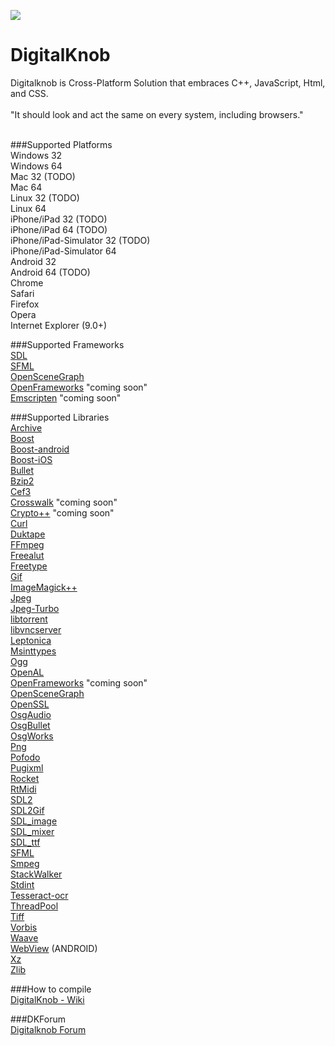 ![](http://digitalknob.com/Digitalknob/Digitalknob/logo.png)
# DigitalKnob

Digitalknob is Cross-Platform Solution that embraces C++, JavaScript, Html, and CSS. <br><br>
"It should look and act the same on every system, including browsers." <br><br>

###Supported Platforms <br>
Windows 32 <br>
Windows 64 <br>
Mac 32 (TODO) <br>
Mac 64 <br>
Linux 32 (TODO) <br>
Linux 64 <br>
iPhone/iPad 32 (TODO) <br>
iPhone/iPad 64 (TODO) <br>
iPhone/iPad-Simulator 32 (TODO) <br>
iPhone/iPad-Simulator 64 <br>
Android 32 <br>
Android 64 (TODO) <br>
Chrome <br>
Safari <br>
Firefox <br>
Opera <br>
Internet Explorer (9.0+) <br>

###Supported Frameworks <br>
[SDL](https://github.com/spurious/SDL-mirror) <br>
[SFML](https://github.com/SFML/SFML) <br>
[OpenSceneGraph](https://github.com/openscenegraph/osg) <br>
[OpenFrameworks](https://github.com/openframeworks/openFrameworks) "coming soon" <br>
[Emscripten](https://github.com/kripken/emscripten) "coming soon" <br>

###Supported Libraries <br>
[Archive](https://github.com/libarchive/libarchive) <br>
[Boost](https://github.com/boostorg/boost) <br>
[Boost-android](https://github.com/MysticTreeGames/Boost-for-Android) <br>
[Boost-iOS](https://github.com/danoli3/ofxOSXBoost) <br>
[Bullet](https://github.com/bulletphysics/bullet3) <br>
[Bzip2](https://github.com/asimonov-im/bzip2) <br>
[Cef3](https://bitbucket.org/chromiumembedded/cef) <br>
[Crosswalk](https://github.com/crosswalk-project/crosswalk) "coming soon" <br>
[Crypto++](https://github.com/weidai11/cryptopp) "coming soon" <br>
[Curl](https://github.com/bagder/curl) <br>
[Duktape](https://github.com/svaarala/duktape) <br>
[FFmpeg](https://github.com/FFmpeg/FFmpeg) <br>
[Freealut](https://github.com/vancegroup/freealut) <br>
[Freetype](https://github.com/vinniefalco/FreeType) <br>
[Gif](http://sourceforge.net/projects/giflib/files/) <br>
[ImageMagick++](https://github.com/ImageMagick/ImageMagick/tree/master/Magick%2B%2B) <br>
[Jpeg](https://github.com/LuaDist/libjpeg) <br>
[Jpeg-Turbo](https://github.com/libjpeg-turbo/libjpeg-turbo) <br>
[libtorrent](https://github.com/arvidn/libtorrent)<br>
[libvncserver](https://github.com/LibVNC/libvncserver)<br>
[Leptonica](https://github.com/DanBloomberg/leptonica) <br>
[Msinttypes](https://github.com/chemeris/msinttypes)<br>
[Ogg](https://github.com/gcp/libogg) <br>
[OpenAL](https://github.com/apportable/openal-soft) <br>
[OpenFrameworks](https://github.com/openframeworks/openFrameworks) "coming soon" <br>
[OpenSceneGraph](https://github.com/openscenegraph/osg) <br>
[OpenSSL](http://www.npcglib.org/~stathis/blog/precompiled-openssl/) <br>
[OsgAudio](https://github.com/mccdo/osgaudio) <br>
[OsgBullet](https://github.com/mccdo/osgbullet) <br>
[OsgWorks](https://github.com/mccdo/osgworks) <br>
[Png](https://github.com/coapp-packages/libpng) <br>
[Pofodo](http://podofo.sourceforge.net) <br>
[Pugixml](https://github.com/zeux/pugixml) <br>
[Rocket](https://github.com/libRocket/libRocket) <br>
[RtMidi](https://github.com/thestk/rtmidi) <br>
[SDL2](https://www.libsdl.org/) <br>
[SDL2Gif](http://themealena.fr/html/SDL_GIFlib.php) <br>
[SDL_image](https://www.libsdl.org/projects/SDL_image/) <br>
[SDL_mixer](https://github.com/aduros/SDL_mixer) <br>
[SDL_ttf](https://www.libsdl.org/projects/SDL_ttf/) <br>
[SFML](https://github.com/SFML/SFML) <br>
[Smpeg](https://github.com/ErintLabs/SDL_mixer/tree/master/external/smpeg2-2.0.0) <br>
[StackWalker](https://stackwalker.codeplex.com/) <br>
[Stdint](http://pubs.opengroup.org/onlinepubs/009695399/basedefs/stdint.h.html) <br>
[Tesseract-ocr](https://github.com/tesseract-ocr/tesseract) <br>
[ThreadPool](http://threadpool.sourceforge.net/) <br>
[Tiff](https://github.com/LuaDist/libtiff) <br>
[Vorbis](https://github.com/soundcloud/vorbis) <br>
[Waave](https://github.com/grepwood/waave) <br>
[WebView](https://developer.android.com/reference/android/webkit/WebView.html) (ANDROID) <br>
[Xz](https://github.com/nobled/xz) <br>
[Zlib](https://github.com/madler/zlib) <br>


###How to compile <br>
[DigitalKnob - Wiki](https://github.com/aquawicket/DigitalKnob/wiki)

###DKForum <br>
[Digitalknob Forum](http://digitalknob.freeforums.net)
